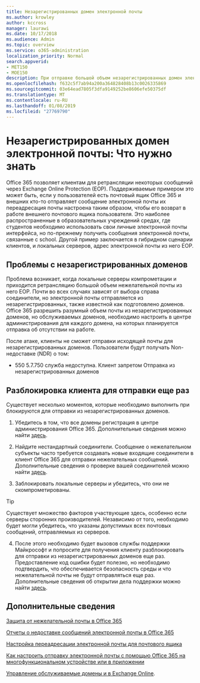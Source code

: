 ```yaml
---
title: Незарегистрированных домен электронной почты
ms.author: krowley
author: kccross
manager: laurawi
ms.date: 10/17/2018
ms.audience: Admin
ms.topic: overview
ms.service: o365-administration
localization_priority: Normal
search.appverid:
- MET150
- MOE150
description: При отправке большой объем незарегистрированных домен электронной почты, риск блокирования электронной почты. В этой статье, чтобы получить дополнительные сведения.
ms.openlocfilehash: f632c5f7ab94a200a364828408b13c0026335869
ms.sourcegitcommit: 03e64ead7805f3dfa9149252be8606efe50375df
ms.translationtype: MT
ms.contentlocale: ru-RU
ms.lasthandoff: 01/08/2019
ms.locfileid: "27769790"
---
```

# <a name="unregistered-domain-email-what-you-need-to-know"></a>Незарегистрированных домен электронной почты: Что нужно знать

Office 365 позволяет клиентам для ретрансляции некоторых сообщений через Exchange Online Protection (EOP). Поддерживаемые примером это может быть, если у пользователей есть почтовый ящик Office 365 и внешних кто-то отправляет сообщение электронной почты их переадресация почты настроена таким образом, чтобы его возврат в работе внешнего почтового ящика пользователя. Это наиболее распространенные в образовательных учреждений средах, где студентов необходимо использовать свои личные электронной почты интерфейса, но по-прежнему получить сообщения электронной почты, связанные с school. Другой пример заключается в гибридном сценарии клиентов, и локальных серверов, адрес электронной почты из него EOP.

## <a name="problems-with-unregistered-domains"></a>Проблемы с незарегистрированных доменов

Проблема возникает, когда локальные серверы компрометации и приходится ретрансляцию большой объем нежелательной почты из него EOP. Почти во всех случаях зависят от выбора справа соединители, но электронной почты отправляется из незарегистрированных, также известной как подготовлено доменов. Office 365 разрешить разумный объем почты из незарегистрированных доменов, но обслуживаемых доменов, необходимо настроить в центре администрирования для каждого домена, на которых планируется отправка об отсутствии на работе.

После атаке, клиенты не сможет отправки исходящей почты для незарегистрированных доменов. Пользователи будут получать Non-недоставке (NDR) о том:

- 550 5.7.750 служба недоступна. Клиент запретом Отправка из незарегистрированных доменов

## <a name="unblocking-tenant-in-order-to-send-again"></a>Разблокировка клиента для отправки еще раз

Существует несколько моментов, которые необходимо выполнить при блокируются для отправки из незарегистрированных доменов.

1. Убедитесь в том, что все домены регистрация в центре администрирования Office 365. Дополнительные сведения можно найти [здесь](https://docs.microsoft.com/en-us/exchange/mail-flow-best-practices/manage-accepted-domains/manage-accepted-domains).

2. Найдите нестандартный соединители. Сообщение о нежелательном субъекты часто требуется создавать новые входящие соединители в клиент Office 365 для отправки нежелательных сообщений. Дополнительные сведения о проверке вашей соединителей можно найти [здесь](https://docs.microsoft.com/en-us/powershell/module/exchange/mail-flow/get-inboundconnector?view=exchange-ps). 

3. Заблокировать локальные серверы и убедитесь, что они не скомпрометированы.

> [!TIP]
> Существует множество факторов участвующие здесь, особенно если серверы сторонних производителей. Независимо от того, необходимо будет могли убедитесь, что указаны допустимых всех почтовых сообщений, отправляемых из серверов.

4. После этого необходимо будет вызовов службы поддержки Майкрософт и попросите для получения клиенту разблокировать для отправки из незарегистрированных доменов еще раз.  Предоставление код ошибки будет полезно, но необходимо подтвердить, что обеспечивается безопасность среды и что нежелательной почты не будут отправляться еще раз. Дополнительные сведения об открытии дела поддержки можно найти [здесь](https://support.office.com/en-us/article/Contact-support-for-business-products-Admin-Help-32a17ca7-6fa0-4870-8a8d-e25ba4ccfd4b#ID0EAADAAA=online).
  
## <a name="for-more-information"></a>Дополнительные сведения

[Защита от нежелательной почты в Office 365](anti-spam-protection.md)

[Отчеты о недоставке сообщений электронной почты в Office 365](https://support.office.com/article/email-non-delivery-reports-in-office-365-51daa6b9-2e35-49c4-a0c9-df85bf8533c3)

[Настройка переадресации электронной почты для почтового ящика](https://docs.microsoft.com/en-us/exchange/recipients-in-exchange-online/manage-user-mailboxes/configure-email-forwarding)

[Как настроить отправку электронной почты с помощью Office 365 на многофункциональном устройстве или в приложении](https://support.office.com/en-us/article/How-to-set-up-a-multifunction-device-or-application-to-send-email-using-Office-365-69f58e99-c550-4274-ad18-c805d654b4c4)

[Управление обслуживаемые домены и в Exchange Online](https://docs.microsoft.com/en-us/exchange/mail-flow-best-practices/manage-accepted-domains/manage-accepted-domains).
